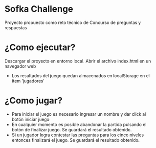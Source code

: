 # Sofka Challenge 

Proyecto propuesto como reto técnico de Concurso de preguntas y respuestas

# ¿Como ejecutar?

Descargar el proyecto en entorno local. Abrir el archivo index.html en un navegador web

- Los resultados del juego quedan almacenados en localStorage en el item 'jugadores'

# ¿Como jugar? 

- Para iniciar el juego es necesario ingresar un nombre y dar click al botón iniciar juego
- En cualquier momento es posible abandonar la partida pulsando el botón de finalizar juego. Se guardará el resultado obtenido.
- Si un jugador logra contestar las preguntas para los cinco niveles entonces finalizará el juego. Se guardará el resultado obtenido.
